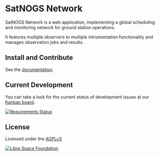 # SatNOGS Network

SatNOGS Network is a web application, implementing a global scheduling and monitoring network for ground station operations.

It features multiple observers to multiple intrumentation functionality and manages observation jobs and results.

## Install and Contribute

See the [documentation](http://docs.satnogs.org/network/).

## Current Development

You can take a look for the current status of development issues at our [Kanban board](https://huboard.com/satnogs/satnogs-network).

[![Requirements Status](https://requires.io/github/satnogs/satnogs-network/requirements.svg?branch=dev)](https://requires.io/github/satnogs/satnogs-network/requirements/?branch=dev)

## License

Licensed under the [AGPLv3](LICENSE).

[![Libre Space Foundation](https://librespacefoundation.org/img/lsf-copyright.svg)](https://librespacefoundation.org/)

